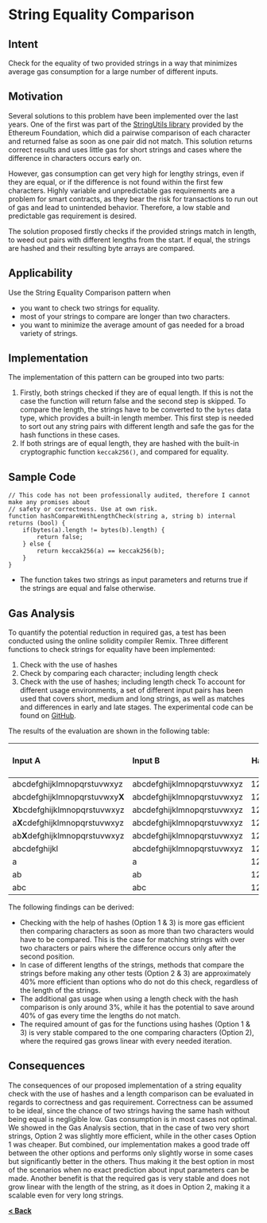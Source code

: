 # String Equality Comparison

## Intent

Check for the equality of two provided strings in a way that minimizes average gas consumption for a large number of different inputs.

## Motivation

Several solutions to this problem have been implemented over the last years. One of the first was part of the [StringUtils library](https://github.com/ethereum/dapp-bin/blob/master/library/stringUtils.sol) provided by the Ethereum Foundation, which did a pairwise comparison of each character and returned false as soon as one pair did not match. This solution returns correct results and uses little gas for short strings and cases where the difference in characters occurs early on.

However, gas consumption can get very high for lengthy strings, even if they are equal, or if the difference is not found within the first few characters. Highly variable and unpredictable gas requirements are a problem for smart contracts, as they bear the risk for transactions to run out of gas and lead to unintended behavior. Therefore, a low stable and predictable gas requirement is desired.

The solution proposed firstly checks if the provided strings match in length, to weed out pairs with different lengths from the start. If equal, the strings are hashed and their resulting byte arrays are compared.

## Applicability

Use the String Equality Comparison pattern when
* you want to check two strings for equality.
* most of your strings to compare are longer than two characters.
* you want to minimize the average amount of gas needed for a broad variety of strings.

## Implementation

The implementation of this pattern can be grouped into two parts:

1. Firstly, both strings checked if they are of equal length. If this is not the case the function will return false and the second step is skipped. To compare the length, the strings have to be converted to the `bytes` data type, which provides a built-in length member. This first step is needed to sort out any string pairs with different length and safe the gas for the hash functions in these cases.
2. If both strings are of equal length, they are hashed with the built-in cryptographic function `keccak256()`, and compared for equality.

## Sample Code

```Solidity
// This code has not been professionally audited, therefore I cannot make any promises about
// safety or correctness. Use at own risk.
function hashCompareWithLengthCheck(string a, string b) internal returns (bool) {
    if(bytes(a).length != bytes(b).length) {
        return false;
    } else {
        return keccak256(a) == keccak256(b);
    }
}
```

* The function takes two strings as input parameters and returns true if the strings are equal and false otherwise.

## Gas Analysis

To quantify the potential reduction in required gas, a test has been conducted using the online solidity compiler Remix. Three different functions to check strings for equality have been implemented:
1. Check with the use of hashes
2. Check by comparing each character; including length check
3. Check with the use of hashes; including length check
To account for different usage environments, a set of different input pairs has been used that covers short, medium and long strings, as well as matches and differences in early and late stages. The experimental code can be found on [GitHub](https://github.com/fravoll/solidity-patterns/blob/master/StringEqualityComparison/StringEqualityComparisonGasExample.sol).


The results of the evaluation are shown in the following table:

| Input A                    | Input B                    | Hash  | Character + Length | Hash + Length |
| :-------------             |:-------------              | -----:| ------------------:|--------------:|
| abcdefghijklmnopqrstuvwxyz | abcdefghijklmnopqrstuvwxyz | 1225  | 7062               | 1261
| abcdefghijklmnopqrstuvwxy**X** | abcdefghijklmnopqrstuvwxyz      |   1225 | 7012 | 1261
| **X**bcdefghijklmnopqrstuvwxyz | abcdefghijklmnopqrstuvwxyz      |    1225 | 912 | 1261
| a**X**cdefghijklmnopqrstuvwxyz | abcdefghijklmnopqrstuvwxyz      |    1225 | 1156 | 1261
| ab**X**defghijklmnopqrstuvwxyz | abcdefghijklmnopqrstuvwxyz      |    1225 | 1400 | 1261
| abcdefghijkl | abcdefghijklmnopqrstuvwxyz      |    1225 | 690 | 707
| a | a      |    1225 | 962 | 1261
| ab | ab      |    1225 | 1156 | 1261
| abc | abc      |    1225 | 1450 | 1261

The following findings can be derived:
* Checking with the help of hashes (Option 1 & 3) is more gas efficient then comparing characters as soon as more than two characters would have to be compared. This is the case for matching strings with over two characters or pairs where the difference occurs only after the second position.
* In case of different lengths of the strings, methods that compare the strings before making any other tests (Option 2 & 3) are approximately 40% more efficient than options who do not do this check, regardless of the length of the strings.
* The additional gas usage when using a length check with the hash comparison is only around 3%, while it has the potential to save around 40% of gas every time the lengths do not match.
* The required amount of gas for the functions using hashes (Option 1 & 3) is very stable compared to the one comparing characters (Option 2), where the required gas grows linear with every needed iteration.

## Consequences

The consequences of our proposed implementation of a string equality check with the use of hashes and a length comparison can be evaluated in regards to correctness and gas requirement. Correctness can be assumed to be ideal, since the chance of two strings having the same hash without being equal is negligible low. Gas consumption is in most cases not optimal. We showed in the Gas Analysis section, that in the case of two very short strings, Option 2 was slightly more efficient, while in the other cases Option 1 was cheaper. But combined, our implementation makes a good trade off between the other options and performs only slightly worse in some cases but significantly better in the others. Thus making it the best option in most of the scenarios when no exact prediction about input parameters can be made. Another benefit is that the required gas is very stable and does not grow linear with the length of the string, as it does in Option 2, making it a scalable even for very long strings.


[**< Back**](/style_guide.md#solidity-patterns)